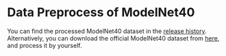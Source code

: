 # Data Preprocess of ModelNet40 
You can find the processed ModelNet40 dataset in the [release history](https://github.com/DoranLyong/ModelNet40_preprocess/releases/tag/ModelNet40).
Alternatively, you can download the official ModelNet40 dataset from [here](https://shapenet.cs.stanford.edu/media/modelnet40_normal_resampled.zip), and process it by yourself.
